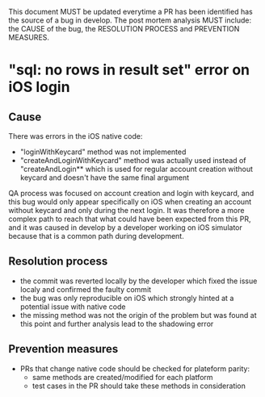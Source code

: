 This document MUST be updated everytime a PR has been identified has the source of a bug in develop. The post mortem analysis MUST include: the CAUSE of the bug, the RESOLUTION PROCESS and PREVENTION MEASURES.


# "sql: no rows in result set" error on iOS login

## Cause

There was errors in the iOS native code:
- "loginWithKeycard" method was not implemented
- "createAndLoginWithKeycard" method was actually used instead of "createAndLogin** which is used for regular account creation without keycard and doesn't have the same final argument

QA process was focused on account creation and login with keycard, and this bug would only appear specifically on iOS when creating an account without keycard and only during the next login. It was therefore a more complex path to reach that what could have been expected from this PR, and it was caused in develop by a developer working on iOS simulator because that is a common path during development.

## Resolution process

- the commit was reverted locally by the developer which fixed the issue localy and confirmed the faulty commit
- the bug was only reproducible on iOS which strongly hinted at a potential issue with native code
- the missing method was not the origin of the problem but was found at this point and further analysis lead to the shadowing error

## Prevention measures

- PRs that change native code should be checked for plateform parity:
  - same methods are created/modified for each platform
  - test cases in the PR should take these methods in consideration
